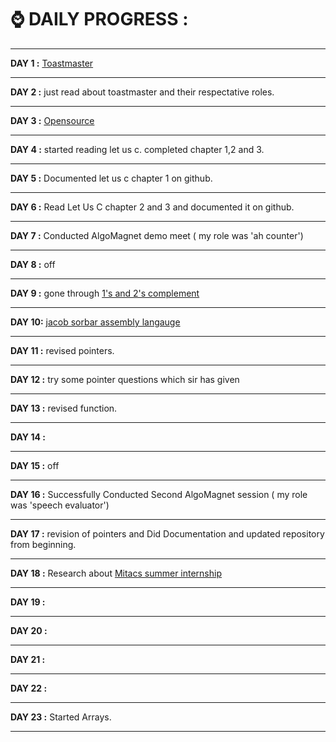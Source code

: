 # ⌚ DAILY PROGRESS :

--------------------------------------------------------------------------------------------------------------
**DAY 1 :** [Toastmaster](https://franticallyspeaking.com/toastmasters-executive-committee-roles-and-responsibilities)

----------------------------------------------------------------------------------------------------------------------

**DAY 2 :** just read about toastmaster and their respectative roles.

---------------------------------------------------------------------

**DAY 3 :** [Opensource](https://opensource.guide/)

---------------------------------------------------

**DAY 4 :** started reading let us c. completed chapter 1,2 and 3.

-----------------------------------------------------------------

**DAY 5 :** Documented let us c chapter 1 on github.

----------------------------------------------------

**DAY 6 :** Read Let Us C chapter 2 and 3 and documented it on github.

---------------------------------------------------------------------

**DAY 7 :** Conducted AlgoMagnet demo meet ( my role was 'ah counter')

-----------------------------------------------------------------------

**DAY 8 :** off

-----------------------------------------------------------------------

**DAY 9 :** gone through [1's and 2's complement](https://www.geeksforgeeks.org/1s-2s-complement-binary-number/)

-----------------------------------------------------------------------

**DAY 10:** [jacob sorbar assembly langauge](https://www.youtube.com/watch?v=iYRl50gtprA)

-----------------------------------------------------------------------

**DAY 11 :** revised pointers.

-----------------------------------------------------------------------

**DAY 12 :** try some pointer questions which sir has given

-----------------------------------------------------------------------

**DAY 13 :** revised function.

-----------------------------------------------------------------------

**DAY 14 :** 

-----------------------------------------------------------------------

**DAY 15 :** off

----------------------------------------------------------------------

**DAY 16 :** Successfully Conducted Second AlgoMagnet session ( my role was 'speech evaluator')

-----------------------------------------------------------------------

**DAY 17 :**  revision of  pointers and Did Documentation and updated repository from beginning.

-----------------------------------------------------------------------

**DAY 18 :** Research about [ Mitacs summer internship](https://www.mitacs.ca/en/programs/globalink/globalink-research-internship)

-----------------------------------------------------------------------------------------------------------------------------------

**DAY 19 :** 

-----------------------------------------------------------------------------------------------------------------------------------

**DAY 20 :**

-----------------------------------------------------------------------------------------------------------------------------------

**DAY 21 :** 

-----------------------------------------------------------------------------------------------------------------------------------

**DAY 22 :** 

-----------------------------------------------------------------------------------------------------------------------------------

**DAY 23 :** Started Arrays.

-----------------------------------------------------------------------------------------------------------------------------------













